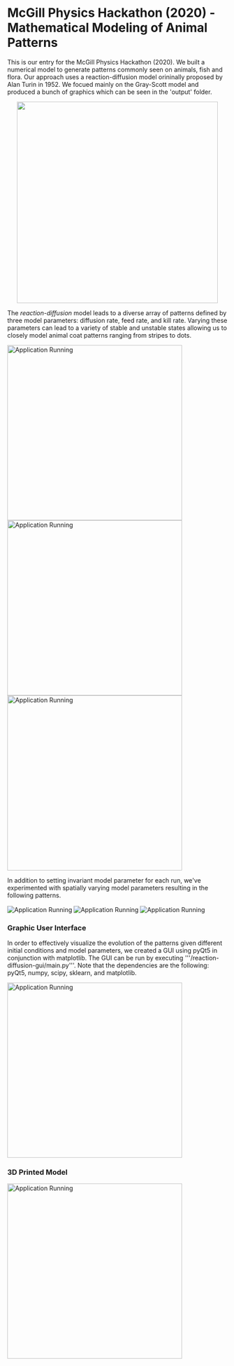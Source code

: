 # McGill Physics Hackathon (2020) - Mathematical Modeling of Animal Patterns

This is our entry for the McGill Physics Hackathon (2020). We built a numerical model to generate patterns commonly seen on animals, fish and flora. Our approach uses a reaction-diffusion model orininally proposed by Alan Turin in 1952. We focued mainly on the Gray-Scott model and produced a bunch of graphics which can be seen in the 'output' folder.

<p align="center">
  <img width="460" src="/output/images/fish.jpg">
</p>

The *reaction-diffusion* model leads to a diverse array of patterns defined by three model parameters: diffusion rate, feed rate, and kill rate. Varying these parameters can lead to a variety of stable and unstable states allowing us to closely model animal coat patterns ranging from stripes to dots.

<img align="center" src="/output/images/test9.png"
	title="Application Running" width="400" />
<img align="center" src="/output/images/test10.png"
	title="Application Running" width="400" />
<img align="center" src="/output/images/test11.png"
	title="Application Running" width="400" />

In addition to setting invariant model parameter for each run, we've experimented with spatially varying model parameters resulting in the following patterns.

<img align="center" src="/output/images/test16.png"
	title="Application Running" />
<img align="center" src="/output/images/test15.png"
	title="Application Running" />
<img align="center" src="/output/images/test13.png"
	title="Application Running" />



### Graphic User Interface

In order to effectively visualize the evolution of the patterns given different initial conditions and model parameters, we created a GUI using pyQt5 in conjunction with matplotlib. The GUI can be run by executing '''/reaction-diffusion-gui/main.py'''. Note that the dependencies are the following: pyQt5, numpy, scipy, sklearn, and matplotlib.

<img align="center" src="/output/images/gui.png"
	title="Application Running" width="400" />
	
### 3D Printed Model

<img align="center" src="/output/images/3d_print.jpg"
	title="Application Running" width="400" />


